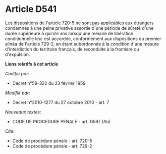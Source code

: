 # Article D541

Les dispositions de l'article 720-5 ne sont pas applicables aux étrangers condamnés à une peine privative assortie d'une
période de sûreté d'une durée supérieure à quinze ans lorsqu'une mesure de libération conditionnelle leur est accordée,
conformément aux dispositions du premier alinéa de l'article 729-2, en étant subordonnée à la condition d'une mesure
d'interdiction du territoire français, de reconduite à la frontière ou d'expulsion.

**Liens relatifs à cet article**

_Codifié par_:

  - Décret n°59-322 du 23 février 1959

_Modifié par_:

  - Décret n°2010-1277 du 27 octobre 2010 - art. 7

_Nouveaux textes_:

  - CODE DE PROCEDURE PENALE - art. D597 (Ab)

_Cite_:

  - Code de procédure pénale - art. 720-5
  - Code de procédure pénale - art. 729-2
